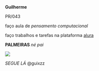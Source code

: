 **Guilherme**

PR/043

faço aula de *pensamento computacional*

faço trabalhos e tarefas na plataforma [alura](alura.com.br)

**PALMEIRAS** *né pai*

![](https://media.tenor.com/xbzNsk1xsQoAAAAd/nal-do-canal.gif)

*SEGUE LÁ* @guixzz
